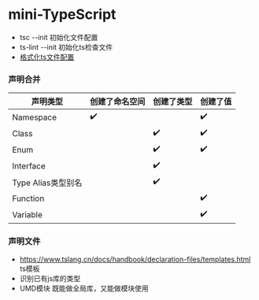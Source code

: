# mini-TypeScript
- tsc --init 初始化文件配置
- ts-lint --init 初始化ts检查文件
- [格式化ts文件配置](https://juejin.im/post/5a791d566fb9a0634853400e)

### 声明合并
| 声明类型  | 创建了命名空间 | 创建了类型 | 创建了值 |
| ------------- | ------------- |------------- |------------- |
| Namespace  | ✔️  |   | ✔️ |
| Class  |   |✔️  | ✔️ |
| Enum  |    |✔️  | ✔️ |
| Interface  |   |  ✔️ |   |
| Type Alias类型别名  |  | ✔️ |  |
| Function  |  |  | ✔️ |
| Variable  |  |  | ✔️ |

### 声明文件
- https://www.tslang.cn/docs/handbook/declaration-files/templates.html ts模板
- 识别已有js库的类型
- UMD模块 既能做全局库，又能做模块使用